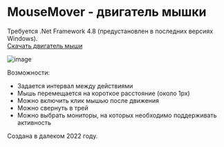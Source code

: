 # MouseMover - двигатель мышки

Требуется .Net Framework 4.8 (предустановлен в последних версиях Windows). \
[Скачать двигатель мыши](https://github.com/szadev/MouseMover/releases/tag/v2.0)

![image](https://github.com/user-attachments/assets/3d5b9725-93f5-4bca-a08b-9ed475872084)

Возможности:

- Задается интервал между действиями
- Мышь перемещается на короткое расстояние (около 1px)
- Можно включить клик мышью после движения
- Можно свернуть в трей
- Можно выбрать мониторы, на которых необходимо поддерживать активность

Создана в далеком 2022 году.
